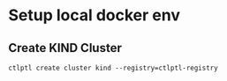# Setup local docker env

## Create KIND Cluster

`ctlptl create cluster kind --registry=ctlptl-registry`
